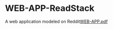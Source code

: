 # WEB-APP-ReadStack
A web application modeled on Reddit[WEB-APP.pdf](https://github.com/mirek2323/WEB-APP-ReadStack/files/10158235/WEB-APP.pdf)
